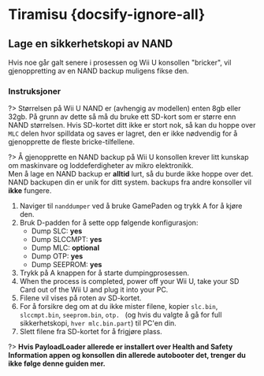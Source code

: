 # Tiramisu {docsify-ignore-all}

## Lage en sikkerhetskopi av NAND

Hvis noe går galt senere i prosessen og Wii U konsollen "bricker", vil gjenoppretting av en NAND backup muligens fikse den.

### Instruksjoner

?> Størrelsen på Wii U NAND er (avhengig av modellen) enten 8gb eller 32gb. På grunn av dette så må du bruke ett SD-kort som er større enn NAND størrelsen. Hvis SD-kortet ditt ikke er stort nok, så kan du hoppe over `MLC` delen hvor spilldata og saves er lagret, den er ikke nødvendig for å gjenopprette de fleste bricke-tilfellene.

?> Å gjenopprette en NAND backup på Wii U konsollen krever litt kunskap om maskinvare og loddeferdigheter av mikro elektronikk. <br>Men å lage en NAND backup er **alltid** lurt, så du burde ikke hoppe over det. <br>NAND backupen din er unik for ditt system. backups fra andre konsoller vil **ikke** fungere.

1. Naviger til `nanddumper` ved å bruke GamePaden og trykk A for å kjøre den.
1. Bruk D-padden for å sette opp følgende konfigurasjon:
    - Dump SLC: **yes**
    - Dump SLCCMPT: **yes**
    - Dump MLC: **optional**
    - Dump OTP: **yes**
    - Dump SEEPROM: **yes**
1. Trykk på A knappen for å starte dumpingprosessen.
1. When the process is completed, power off your Wii U, take your SD Card out of the Wii U and plug it into your PC.
1. Filene vil vises på roten av SD-kortet.
1. For å forsikre deg om at du ikke mister filene, kopier `slc.bin`, `slccmpt.bin`, `seeprom.bin`, `otp. ` (og hvis du valgte å gå for full sikkerhetskopi, `hver mlc.bin.part`) til PC'en din.
1. Slett filene fra SD-kortet for å frigjøre plass.

?> **Hvis PayloadLoader allerede er installert over Health and Safety Information appen og konsollen din allerede autobooter det, trenger du ikke følge denne guiden mer.**
